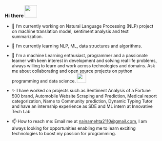 ### Hi there <img src="https://user-images.githubusercontent.com/5679180/79618120-0daffb80-80be-11ea-819e-d2b0fa904d07.gif" width="40" height="40" />


<!--
**nehamehta2110/nehamehta2110** is a ✨ _special_ ✨ repository because its `README.md` (this file) appears on your GitHub profile.-->

- 🔭 I’m currently working on Natural Language Processing (NLP) project on machine translation model, sentiment analysis and text summarization. 

- 🌱 I’m currently learning NLP, ML, data structures and algorithms.
- 💬 I'm a machine Learning enthusiast, programmer and a passionate learner with keen interest in development and solving real life problems, always willing to learn and work across technologies and domains. Ask me about collaborating and open source projects on python programming and data science. <img src="https://challengepost-s3-challengepost.netdna-ssl.com/photos/production/software_photos/000/456/275/datas/original.gif" width="30" height="30" />

- ✨ I have worked on projects such as Sentiment Analysis of a Fortune 500 brand, Automobile Website Scraping and Prediction, Medical report categorization, Name to Community prediction, Dynamic Typing Tutor and have an internship experience as SDE and ML intern at Innovative Tech Lab

- 📫 How to reach me: Email me at nainamehta2110@gmail.com, I am always looking for opportunities enabling me to learn exciting technologies to boost my passion for programming.

